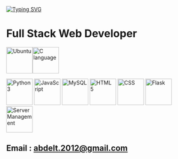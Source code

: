 [![Typing SVG](https://readme-typing-svg.demolab.com?font=Fira+Code&pause=1000&random=false&width=435&lines=Abdellatif+Hmiche;ALX+Software+Engineering+Student)](https://git.io/typing-svg)
# Full Stack Web Developer
<img src="https://seeklogo.com/images/U/ubuntu-logo-8B7C9ED4AD-seeklogo.com.png" alt="Ubuntu" width="70"/><img src="https://upload.wikimedia.org/wikipedia/commons/thumb/1/18/C_Programming_Language.svg/695px-C_Programming_Language.svg.png" alt="C language" width="70"/>

<img src="https://upload.wikimedia.org/wikipedia/commons/thumb/c/c3/Python-logo-notext.svg/1869px-Python-logo-notext.svg.png" alt="Python 3" width="70"/>
<img src="https://upload.wikimedia.org/wikipedia/commons/6/6a/JavaScript-logo.png" alt="JavaScript" width="70"/>
<img src="https://pngimg.com/uploads/mysql/mysql_PNG23.png" alt="MySQL" width="70"/>
<img src="https://cdn.pixabay.com/photo/2017/08/05/11/16/logo-2582748_960_720.png" alt="HTML 5" width="70"/>
<img src="https://cdn.pixabay.com/photo/2017/08/05/11/16/logo-2582747_1280.png" alt="CSS" width="70"/>
<img src="https://uxwing.com/wp-content/themes/uxwing/download/brands-and-social-media/flask-logo-icon.png" alt="Flask" width="70"/>
<img src="https://www.iconpacks.net/icons/2/free-database-server-icon-2375-thumb.png" alt="Server Management" width="70"/>

## Email : abdelt.2012@gmail.com
